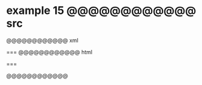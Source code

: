 example 15
@@@@@@@@@@@@ src
===
@@@@@@@@@@@@ xml
<?xml version="1.0" encoding="UTF-8"?>
<!DOCTYPE document SYSTEM "CommonMark.dtd">
<document xmlns="http://commonmark.org/xml/1.0">
  <paragraph>
    <text>===</text>
  </paragraph>
</document>
@@@@@@@@@@@@ html
<p>===</p>
@@@@@@@@@@@@
